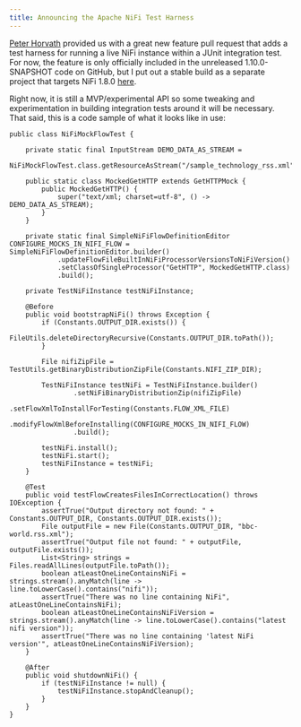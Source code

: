 ```yaml
---
title: Announcing the Apache NiFi Test Harness
---
```


[Peter Horvath](https://github.com/peter-gergely-horvath/) provided us with a great new feature pull request that adds a test harness for running a live NiFi instance within a JUnit integration test. For now, the feature is only officially included in the unreleased 1.10.0-SNAPSHOT code on GitHub, but I put out a stable build as a separate project that targets NiFi 1.8.0 [here](https://github.com/MikeThomsen/nifi-testharness).

Right now, it is still a MVP/experimental API so some tweaking and experimentation in building integration tests around it will be necessary. That said, this is a code sample of what it looks like in use:

```
public class NiFiMockFlowTest {

    private static final InputStream DEMO_DATA_AS_STREAM =
            NiFiMockFlowTest.class.getResourceAsStream("/sample_technology_rss.xml");

    public static class MockedGetHTTP extends GetHTTPMock {
        public MockedGetHTTP() {
            super("text/xml; charset=utf-8", () -> DEMO_DATA_AS_STREAM);
        }
    }

    private static final SimpleNiFiFlowDefinitionEditor CONFIGURE_MOCKS_IN_NIFI_FLOW = SimpleNiFiFlowDefinitionEditor.builder()
            .updateFlowFileBuiltInNiFiProcessorVersionsToNiFiVersion()
            .setClassOfSingleProcessor("GetHTTP", MockedGetHTTP.class)
            .build();

    private TestNiFiInstance testNiFiInstance;

    @Before
    public void bootstrapNiFi() throws Exception {
        if (Constants.OUTPUT_DIR.exists()) {
            FileUtils.deleteDirectoryRecursive(Constants.OUTPUT_DIR.toPath());
        }

        File nifiZipFile = TestUtils.getBinaryDistributionZipFile(Constants.NIFI_ZIP_DIR);

        TestNiFiInstance testNiFi = TestNiFiInstance.builder()
                .setNiFiBinaryDistributionZip(nifiZipFile)
                .setFlowXmlToInstallForTesting(Constants.FLOW_XML_FILE)
                .modifyFlowXmlBeforeInstalling(CONFIGURE_MOCKS_IN_NIFI_FLOW)
                .build();

        testNiFi.install();
        testNiFi.start();
        testNiFiInstance = testNiFi;
    }

    @Test
    public void testFlowCreatesFilesInCorrectLocation() throws IOException {
        assertTrue("Output directory not found: " + Constants.OUTPUT_DIR, Constants.OUTPUT_DIR.exists());
        File outputFile = new File(Constants.OUTPUT_DIR, "bbc-world.rss.xml");
        assertTrue("Output file not found: " + outputFile, outputFile.exists());
        List<String> strings = Files.readAllLines(outputFile.toPath());
        boolean atLeastOneLineContainsNiFi = strings.stream().anyMatch(line -> line.toLowerCase().contains("nifi"));
        assertTrue("There was no line containing NiFi", atLeastOneLineContainsNiFi);
        boolean atLeastOneLineContainsNiFiVersion = strings.stream().anyMatch(line -> line.toLowerCase().contains("latest nifi version"));
        assertTrue("There was no line containing 'latest NiFi version'", atLeastOneLineContainsNiFiVersion);
    }

    @After
    public void shutdownNiFi() {
        if (testNiFiInstance != null) {
            testNiFiInstance.stopAndCleanup();
        }
    }
}
```